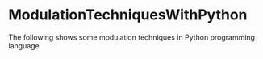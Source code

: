 # ModulationTechniquesWithPython
The following shows some modulation techniques in Python programming language
